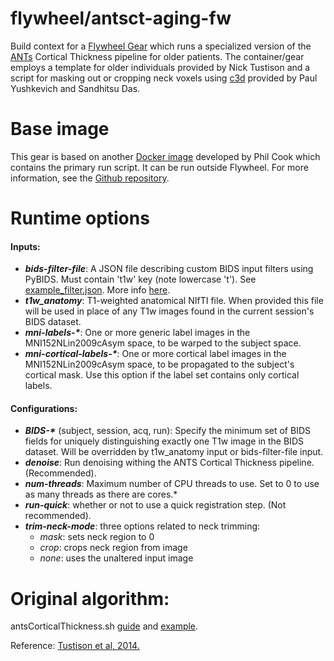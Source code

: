 # flywheel/antsct-aging-fw
Build context for a [Flywheel Gear](https://github.com/flywheel-io/gears/tree/master/spec) which runs a specialized version of the [ANTs](https://github.com/ANTsX/ANTs) Cortical Thickness pipeline for older patients. The container/gear employs a template for older individuals provided by Nick Tustison and a script for masking out or cropping neck voxels using [c3d](https://github.com/pyushkevich/c3d) provided by Paul Yushkevich and Sandhitsu Das.

# Base image 
This gear is based on another [Docker image](https://hub.docker.com/repository/docker/cookpa/antsct-aging/general) developed by Phil Cook which contains the primary run script. It can be run outside Flywheel. For more information, see the [Github repository](https://github.com/ftdc-picsl/antsct-aging).

# Runtime options
#### Inputs:
- ***bids-filter-file***: A JSON file describing custom BIDS input filters using PyBIDS. Must contain 't1w' key (note lowercase 't'). See [example_filter.json](https://github.com/willtack/antsct-aging-fw/blob/master/example_filter.json). More info [here](https://fmriprep.readthedocs.io/en/latest/faq.html#how-do-I-select-only-certain-files-to-be-input-to-fMRIPrep).
- ***t1w_anatomy***: T1-weighted anatomical NIfTI file. When provided this file will be used in place of any T1w images found in the current session's BIDS dataset.
- ***mni-labels-\****: One or more generic label images in the MNI152NLin2009cAsym space, to be warped to the subject space.
- ***mni-cortical-labels-\****: One or more cortical label images in the MNI152NLin2009cAsym space, to be propagated to the subject's cortical mask. Use this option if the label set contains only cortical labels.

#### Configurations:
- ***BIDS-\**** (subject, session, acq, run): Specify the minimum set of BIDS fields for uniquely distinguishing exactly one T1w image in the BIDS dataset. Will be overridden by t1w_anatomy input or bids-filter-file input.
- ***denoise***: Run denoising withing the ANTS Cortical Thickness pipeline. (Recommended).
- ***num-threads***: Maximum number of CPU threads to use. Set to 0 to use as many threads as there are cores.*
- ***run-quick***: whether or not to use a quick registration step. (Not recommended).
- ***trim-neck-mode***: three options related to neck trimming:
    - *mask*: sets neck region to 0
    - *crop*: crops neck region from image
    - *none*: uses the unaltered input image

# Original algorithm:
antsCorticalThickness.sh [guide](https://github.com/ANTsX/ANTs/wiki/antsCorticalThickness-and-antsLongitudinalCorticalThickness-output) and [example](https://github.com/ntustison/antsCorticalThicknessExample).

Reference: [Tustison et al, 2014.](http://dx.doi.org/10.1016/j.neuroimage.2014.05.044)
